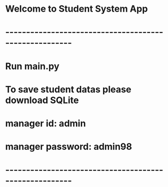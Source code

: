 # Welcome to Student System App
# ------------------------------------------------------
# Run main.py
# To save student datas please download SQLite
# manager id: admin
# manager password: admin98
# ------------------------------------------------------
